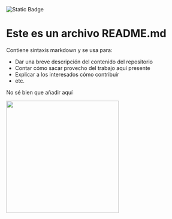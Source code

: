 <img alt="Static Badge" src="https://img.shields.io/badge/Mi_primera_medalla-blue">

# Este es un archivo README.md

Contiene sintaxis markdown y se usa para:

* Dar una breve descripción del contenido del repositorio
* Contar cómo sacar provecho del trabajo aquí presente
* Explicar a los interesados cómo contribuir
* etc.

No sé bien que añadir aquí 

<img src="https://static.vecteezy.com/system/resources/previews/016/457/775/original/realistic-computer-drawing-of-a-cat-png.png" width="300">
